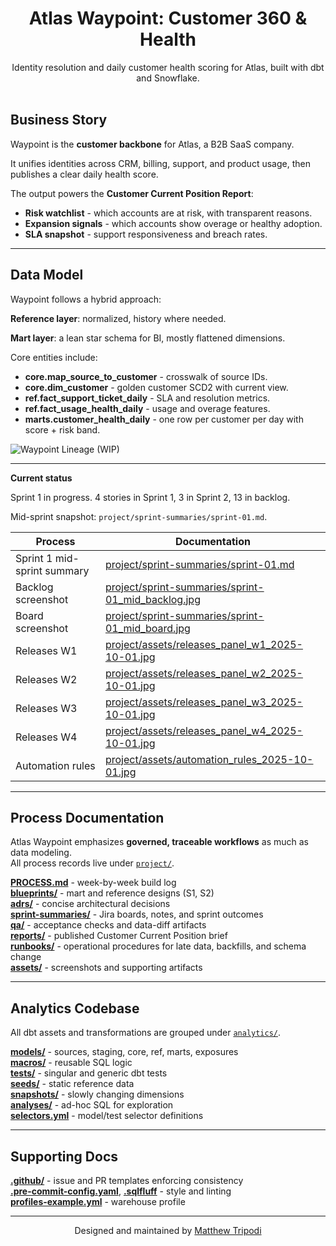 ﻿<h1 align="center">Atlas Waypoint: Customer 360 & Health</h1>

<p align="center">
  Identity resolution and daily customer health scoring for Atlas, built with dbt and Snowflake.
  <br/><br/>
</p>

## Business Story

Waypoint is the **customer backbone** for Atlas, a B2B SaaS company.  

It unifies identities across CRM, billing, support, and product usage, then publishes a clear daily health score.  

The output powers the **Customer Current Position Report**:  
- **Risk watchlist** - which accounts are at risk, with transparent reasons.  
- **Expansion signals** - which accounts show overage or healthy adoption.  
- **SLA snapshot** - support responsiveness and breach rates.  

---

## Data Model

Waypoint follows a hybrid approach:  

**Reference layer**: normalized, history where needed.  

**Mart layer**: a lean star schema for BI, mostly flattened dimensions.  


Core entities include:  

- **core.map_source_to_customer** - crosswalk of source IDs.  
- **core.dim_customer** - golden customer SCD2 with current view.  
- **ref.fact_support_ticket_daily** - SLA and resolution metrics.  
- **ref.fact_usage_health_daily** - usage and overage features.  
- **marts.customer_health_daily** - one row per customer per day with score + risk band.  

![Waypoint Lineage](project/lineage/lineage_v1.png) (WIP)

---

**Current status** 

Sprint 1 in progress. 4 stories in Sprint 1, 3 in Sprint 2, 13 in backlog.  

Mid-sprint snapshot: `project/sprint-summaries/sprint-01.md`.

| Process                     | Documentation                                                                                            |
|-----------------------------|----------------------------------------------------------------------------------------------------------|
| Sprint 1 mid-sprint summary | [project/sprint-summaries/sprint-01.md](project/sprint-summaries/sprint-01.md)                           |
| Backlog screenshot          | [project/sprint-summaries/sprint-01_mid_backlog.jpg](project/sprint-summaries/sprint-01_mid_backlog.jpg) |
| Board screenshot            | [project/sprint-summaries/sprint-01_mid_board.jpg](project/sprint-summaries/sprint-01_mid_board.jpg)     |
| Releases W1                 | [project/assets/releases_panel_w1_2025-10-01.jpg](project/assets/releases_panel_w1_2025-10-01.jpg)       |
| Releases W2                 | [project/assets/releases_panel_w2_2025-10-01.jpg](project/assets/releases_panel_w2_2025-10-01.jpg)       |
| Releases W3                 | [project/assets/releases_panel_w3_2025-10-01.jpg](project/assets/releases_panel_w3_2025-10-01.jpg)       |
| Releases W4                 | [project/assets/releases_panel_w4_2025-10-01.jpg](project/assets/releases_panel_w4_2025-10-01.jpg)       |
| Automation rules            | [project/assets/automation_rules_2025-10-01.jpg](project/assets/automation_rules_2025-10-01.jpg)         |

---

## Process Documentation

Atlas Waypoint emphasizes **governed, traceable workflows** as much as data modeling.  
All process records live under [`project/`](project/).

[**PROCESS.md**](project/PROCESS.md) - week-by-week build log  
[**blueprints/**](project/blueprints/) - mart and reference designs (S1, S2)  
[**adrs/**](project/adrs/) - concise architectural decisions  
[**sprint-summaries/**](project/sprint-summaries/) - Jira boards, notes, and sprint outcomes  
[**qa/**](project/qa/) - acceptance checks and data-diff artifacts  
[**reports/**](project/reports/) - published Customer Current Position brief  
[**runbooks/**](project/runbooks/) - operational procedures for late data, backfills, and schema change  
[**assets/**](project/assets/) - screenshots and supporting artifacts  

---

## Analytics Codebase

All dbt assets and transformations are grouped under [`analytics/`](analytics/).

[**models/**](analytics/models/) - sources, staging, core, ref, marts, exposures  
[**macros/**](analytics/macros/) - reusable SQL logic  
[**tests/**](analytics/tests/) - singular and generic dbt tests  
[**seeds/**](analytics/seeds/) - static reference data  
[**snapshots/**](analytics/snapshots/) - slowly changing dimensions  
[**analyses/**](analytics/analyses/) - ad-hoc SQL for exploration  
[**selectors.yml**](analytics/selectors.yml) - model/test selector definitions  

---

## Supporting Docs

[**.github/**](.github/) - issue and PR templates enforcing consistency  
[**.pre-commit-config.yaml**](.pre-commit-config.yaml), [**.sqlfluff**](.sqlfluff) - style and linting  
[**profiles-example.yml**](profiles-example.yml) - warehouse profile

---

<p align="center">Designed and maintained by <a href="https://github.com/moveeleven-data">Matthew Tripodi</a></p>
